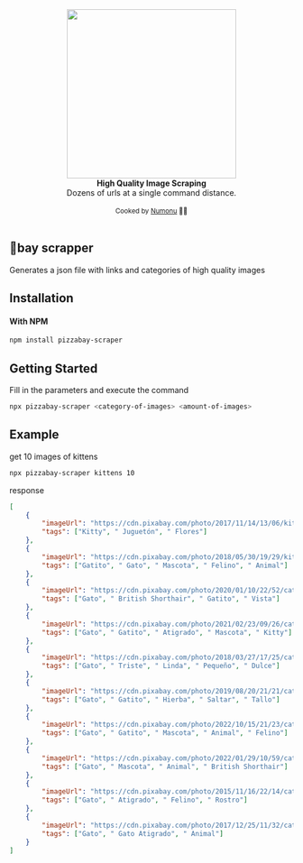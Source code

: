 <div align="center">
  <div>
    <img width="300" src="https://cdn.leonardo.ai/users/11921fdd-d4bf-451b-899a-d586b1a7ee01/generations/8f9d73d0-3711-477a-812a-7d70e3dabf9a/variations/Default_Splash_art_of_pizza_portrait_poster_pizza_whitebackgr_1_8f9d73d0-3711-477a-812a-7d70e3dabf9a_0.png">
  </div>
  <strong>High Quality Image Scraping</strong>
</div>
<div align="center">Dozens of urls at a single command distance.</div>
<br />
<div align="center">
  <sub>Cooked by <a href="https://www.instagram.com/villegas.arts/">Numonu</a> 👨‍🍳</sub>
</div>

<br />

## 🍕bay scrapper

Generates a json file with links and categories of high quality images

## Installation

#### With NPM

```sh
npm install pizzabay-scraper
```

## Getting Started

Fill in the parameters and execute the command
  
```sh
npx pizzabay-scraper <category-of-images> <amount-of-images>
```
## Example

get 10 images of kittens  
  
```sh
npx pizzabay-scraper kittens 10
```

response

```json
[
	{
		"imageUrl": "https://cdn.pixabay.com/photo/2017/11/14/13/06/kitty-2948404_640.jpg",
		"tags": ["Kitty", " Juguetón", " Flores"]
	},
	{
		"imageUrl": "https://cdn.pixabay.com/photo/2018/05/30/19/29/kitten-3442257_640.jpg",
		"tags": ["Gatito", " Gato", " Mascota", " Felino", " Animal"]
	},
	{
		"imageUrl": "https://cdn.pixabay.com/photo/2020/01/10/22/52/cat-4756360_640.jpg",
		"tags": ["Gato", " British Shorthair", " Gatito", " Vista"]
	},
	{
		"imageUrl": "https://cdn.pixabay.com/photo/2021/02/23/09/26/cat-6042858_640.jpg",
		"tags": ["Gato", " Gatito", " Atigrado", " Mascota", " Kitty"]
	},
	{
		"imageUrl": "https://cdn.pixabay.com/photo/2018/03/27/17/25/cat-3266673_640.jpg",
		"tags": ["Gato", " Triste", " Linda", " Pequeño", " Dulce"]
	},
	{
		"imageUrl": "https://cdn.pixabay.com/photo/2019/08/20/21/21/cat-4419763_640.jpg",
		"tags": ["Gato", " Gatito", " Hierba", " Saltar", " Tallo"]
	},
	{
		"imageUrl": "https://cdn.pixabay.com/photo/2022/10/15/21/23/cat-7523894_640.jpg",
		"tags": ["Gato", " Gatito", " Mascota", " Animal", " Felino"]
	},
	{
		"imageUrl": "https://cdn.pixabay.com/photo/2022/01/29/10/59/cat-6977088_640.jpg",
		"tags": ["Gato", " Mascota", " Animal", " British Shorthair"]
	},
	{
		"imageUrl": "https://cdn.pixabay.com/photo/2015/11/16/22/14/cat-1046544_640.jpg",
		"tags": ["Gato", " Atigrado", " Felino", " Rostro"]
	},
	{
		"imageUrl": "https://cdn.pixabay.com/photo/2017/12/25/11/32/cat-3038243_640.jpg",
		"tags": ["Gato", " Gato Atigrado", " Animal"]
	}
]
```
